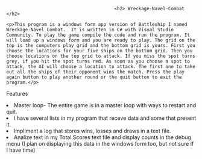                                             <h2> Wreckage-Navel-Combat </h2>

    <p>This program is a windows form app version of Battleship I named Wreckage-Navel Combat.  It is written in C# with Visual Studio Community. To play the game compile the code and run the program. It will load up a windows form and you are ready to play. The grid on the top is the computers play grid and the bottom grid is yours. First you choose the locations for your five ships on the bottom grid. Then you choose locations on the top grid to attack. If you miss the spot turns grey, if you hit the spot turns red. As soon as you choose a spot to attack, the AI will choose a location to attack. The first one to take out all the ships of their opponent wins the match. Press the play again button to play another round or the quit button to exit the program.</p>


Features 
<li>Master loop- The entire game is in a master loop with ways to restart and quit.</li>

<li>I have several lists in my program that receve data and some that present it.</li>

<li>Impliment a log that stores wins, losses and draws in a text file.</li>

<li>Analize text in my Total Scores text file and display counts in the debug menu
        (I plan on displaying this data in the windows form too, but not sure if I have time)</li>
